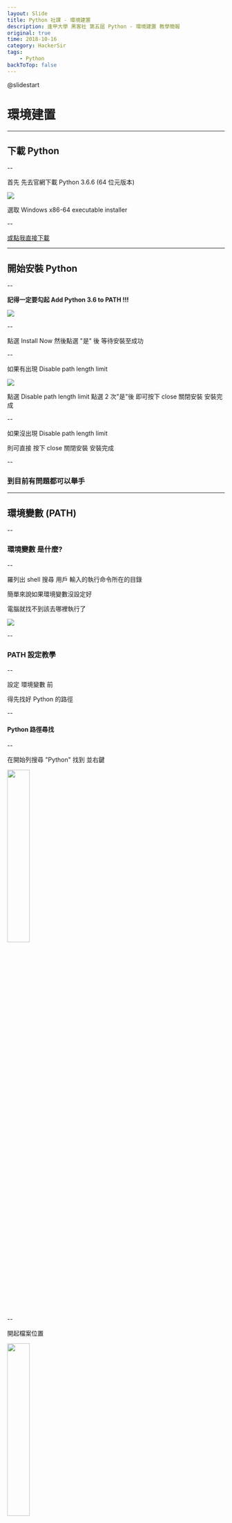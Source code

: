 ```yaml
---
layout: Slide 
title: Python 社課 - 環境建置
description: 逢甲大學 黑客社 第五屆 Python - 環境建置 教學簡報
original: true
time: 2018-10-16
category: HackerSir
tags:
    - Python
backToTop: false
---
```


@slidestart

# 環境建置

---

## 下載 Python

--

首先 先去官網下載 Python 3.6.6 (64 位元版本)

![](1.webp)

選取 Windows x86-64 executable installer

--

<a href="https://www.python.org/ftp/python/3.6.6/python-3.6.6-amd64.exe" target="_blank" data-preview-link="false">或點我直接下載</a>

---

## 開始安裝 Python

--

**記得一定要勾起 Add Python 3.6 to PATH !!!**

![](2.webp)

--

點選 Install Now 然後點選 "是" 後 等待安裝至成功

--

如果有出現 Disable path length limit

![](3.webp)

點選 Disable path length limit 點選 2 次"是"後 即可按下 close 關閉安裝 安裝完成

--

如果沒出現 Disable path length limit

則可直接 按下 close 關閉安裝 安裝完成

--

### **到目前有問題都可以舉手**

---

## 環境變數 (PATH)

--

### 環境變數 是什麼?

--

羅列出 shell 搜尋 用戶 輸入的執行命令所在的目錄

簡單來說如果環境變數沒設定好

電腦就找不到該去哪裡執行了

![](4.webp)

--

### PATH 設定教學

--

設定 環境變數 前

得先找好 Python 的路徑

--

#### Python 路徑尋找

--

在開始列搜尋 "Python" 找到 並右鍵

<img src="5.webp" width="32%" height="">

--

開起檔案位置

<img src="6.webp" width="32%" height="">

--

進入到程式目錄 找到 Python 3.6 (64-bit) 右鍵 "內容"

<img src="7.webp" width="80%" height="">

--

選取 "捷徑" 複製 "開始位置" 及為 環境變數該新增的路徑

<img src="8.webp" width="38%" height="">

--

#### 環境變數設定

--

首先 到桌面 按下你的 Win 鍵

<img src="9.webp" width="53%" height="">

--

輸入 "環境變數"

<img src="10.webp" width="33%" height="">

--

點選 "進階"

<img src="11.webp" width="52%" height="">

--

點選 "環境變數"

<img src="12.webp" width="52%" height="">

--

選擇 "Path" 然後按 "編輯"

<img src="13.webp" width="60%" height="">

--

點選 "新增"

<img src="14.webp" width="60%" height="">

--

把 Python 的路徑加進去 

路徑大家不一定相同 此處填入剛剛尋找到的路徑

<img src="15.webp" width="50%" height="">

--

此外這邊應填入之路徑還有除了

"......\Python\Python36\" 以外

--

為了使 pip(晚點會提到) 也加入環境變數

需也把 "......\Python\Python36\" 底下之 "\Scripts\" 也加入

--

應加入變數路徑為

"......\Python\Python36\"

"......\Python\Python36\Scripts\"

--

確認添加兩個變數路徑後 按 "確定" 離開

<img src="16.webp" width="60%" height="">

---

## 安裝 pip

--

### pip 是什麼 ?

--

pip 是一個以 Python 寫成的軟體包管理系統

簡單來講 pip 可以幫你安裝 Python 的插件

--

各位很幸福 Python 3.6 已經幫你包好了

不然之前都是要另外安裝

--

### pip 安裝方式 

--

點擊 <a href="https://bootstrap.pypa.io/get-pip.py" target="_blank" data-preview-link="false">get-pip.py</a> 並 "右鍵" "另存新檔"

![](17.webp)

--

選擇下載路徑(待會要開起它)

![](18.webp)

--

開啟有 <a href="https://bootstrap.pypa.io/get-pip.py" target="_blank" data-preview-link="false">get-pip.py</a> 的資料夾

![](19.webp)

--

進入資料夾後 按住 "shift" 並 "右鍵" 開啟 "PowerShell"

![](20.webp)

--

執行 <a href="https://bootstrap.pypa.io/get-pip.py" target="_blank" data-preview-link="false">get-pip.py</a> 檔

![](21.webp)

```shell
python get-pip.py
```

--

看到 Successfully installed pip 就代表成功安裝了

![](22.webp)

---

### pip 基本語法

--

打開 cmd (命令提示視窗)

![](23.webp)

--

然後輸入 `pip`

![](24.webp)

--

你會看到他的基本語法是

`pip <command> [option]`

command 跟 option 要打什麼下面都有列出來

option 要不要打都可以

--

看 pip 的版本

`pip -V`

> 注意是大寫的 V

--

安裝插件

`pip install 插件名稱`

> 基本上社課只會用到安裝的功能而已

--

移除插件

`pip uninstall 插件名稱`

--

看你安裝的全部插件

+ `pip freeze`
+ `pip list`

+ 看 pip 的版本

---

## 安裝 jupyter notebook

--

### jupyter notebook 是什麼 ?

--

Jupyer Notebook（以前稱為 IPython notebook）

是一個介於 IDE (Pycharm, Spider) 以及 Editor (Sublime text, Atom, VScode, 記事本) 之間的一個讓你可以寫 code 的工具

**簡單來講可以用他寫 code 跟執行啦**

--

### 如何安裝 jupyter notebook

--

打開 cmd (命令提示視窗)

![](25.webp)

--

cmd 打開長這樣

![](26.webp)

--

對 cmd 下

```shell
pip install jupyter notebook
```

--

中間會跑一堆長這樣的東西

![](27.webp)

直到最後停止出現 Successfully......

--

### **到目前有問題都可以舉手**

剛剛有出現 <font color="red">紅字</font> 或 <font color="yellow">黃字</font> 的請舉手

---

## 開啟 jupyter notebook

--

好 那現在再開啟 cmd (忘了怎麼開 自己去看前面)

--

對 cmd 下

```shell
jupyter notebook
```

--

然後就會在 cmd 看到這個畫面

![](28.webp)

--

同時你的預設瀏覽器會打開到這個畫面

| chrome 版本 | ie 版本 |
| :---: | :---: |
| <img src="29.webp" width="83%" height=""> | ![](30.webp) |

--

如果沒有出現 回到 cmd 找到

![](31.webp)

複製下方的網址貼到瀏覽器

(開頭是 `http://localhost:8888/` 的那串)

---

## Python 版 "Hello world"

--

把檔案建在你要的地方(舉例：Desktop 桌面)

![](32.webp)

點進去~~~

--

點選 New 選擇 Python 3

![](33.webp)

--

操作介面介紹

![](34.webp)

--

檔名改成 Hello World 

程式碼：

```python
print("Hello World !!!")
```

--

然後 Run

或是按 `ctrl` + `enter`

![](35.webp)

--

恭喜你(妳)學會了 Python

--

的萬分之一了

請繼續加油 社課記得都要來ㄛ

P.S. 還沒繳社費的 可以繳一下 謝謝!!!

--

![](36.webp)

---

## 補充介紹

---

### VS Code

--

VS Code 全名 Visual Studio Code

由微軟開發的**文字編輯器**

但他可以安裝很多擴充的功能

讓他也可以編譯

內建了 Git (版本控制)、代碼補全...

很多功能

--

但社課不會用到他

因為社課要做的事還蠻簡單的

所以用不到他

不過還是介紹一下

--

![](37.webp)

<a href="https://code.visualstudio.com/docs/?dv=win" target="_blank" data-preview-link="false">想下載的可以下載</a>

---

### Anaconda

--

![](38.webp)

這是一個對新手很友善的 coding 環境

但 他很肥大

--

他把很多你可能用到的功能直接包進去

但

其實你用不到

--

剛剛上面課程講到的東西你只需要下載並安裝他就好了

<a href="https://www.anaconda.com/download/" target="_blank" data-preview-link="false">Anaconda 官網載點</a>

--

下載 Python 3.6 version (64-Bit)

--

裝好你會得到

![](39.webp)

開啟 jupyter notebook 只要點下去就好

--

Ancounda Prompt

你可以把它當成 Ancounda 的 cmd

Spyder 也是一個可以 coding 的地方

--

大概這樣~~~

@slideend
